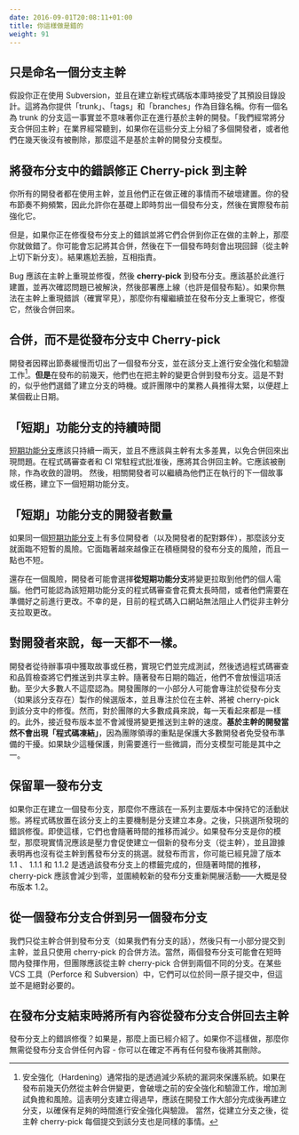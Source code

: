 ```yaml
---
date: 2016-09-01T20:08:11+01:00
title: 你這樣做是錯的
weight: 91
---
```


<!--
## Merely naming a branch trunk.

Say you are using Subversion, and you accepted its default directory design, when you made a new repository. That will
give you 'trunk', 'tags' and 'branches' as directory names. The mere fact that you have a branch called trunk does not
mean you are doing Trunk-Based Development. "We merge branches back to trunk often" can be heard a lot in the industry,
and if you are grouping multiple developers on those branches or they are not deleted after a couple of days, then it is
not the Trunk-Based Development branching model.
-->

## 只是命名一個分支主幹

假設你正在使用 Subversion，並且在建立新程式碼版本庫時接受了其預設目錄設計。這將為你提供「trunk」、「tags」和「branches」作為目錄名稱。你有一個名為 trunk 的分支這一事實並不意味著你正在進行基於主幹的開發。「我們經常將分支合併回主幹」在業界經常聽到，如果你在這些分支上分組了多個開發者，或者他們在幾天後沒有被刪除，那麼這不是基於主幹的開發分支模型。

<!--
## Cherry-pick of bug fixes from release branches to the trunk

All your developers are using a trunk and they are doing the right thing with respect to not breaking the build. Your release
cadence is infrequent enough to allow you to cut a release branch on a just in time basis and then harden that in the run
up to the actual release.

But, if you are fixing bugs on the release branch and merging them down to the trunk you are doing
it wrong. There is a chance you might forget to merge it down, and then there is going to be a regression at the next
release moment (fresh branch cut from the trunk). Then egg on face, and recriminations.

Bugs should be reproduced and fixed on the trunk, and then **cherry-picked** to the release branch. A build should
happen from that, a second confirmation that the issue has been remediated, and that deployment should go live (perhaps
a point release).  If you can not reproduce bugs on the trunk (truly rare), then you have permission to go ahead and
reproduce it on the release branch, fix it there, and merge back.
-->

## 將發布分支中的錯誤修正 Cherry-pick 到主幹

你所有的開發者都在使用主幹，並且他們正在做正確的事情而不破壞建置。你的發布節奏不夠頻繁，因此允許你在基礎上即時剪出一個發布分支，然後在實際發布前強化它。

但是，如果你正在修復發布分支上的錯誤並將它們合併到你正在做的主幹上，那麼你就做錯了。你可能會忘記將其合併，然後在下一個發布時刻會出現回歸（從主幹上切下新分支）。結果尷尬丟臉，互相指責。

Bug 應該在主幹上重現並修復，然後 **cherry-pick** 到發布分支。應該基於此進行建置，並再次確認問題已被解決，然後部署應上線（也許是個發布點）。如果你無法在主幹上重現錯誤（確實罕見），那麼你有權繼續並在發布分支上重現它，修復它，然後合併回來。

<!--
## Merging rather than cherry-pick to/from a release branch

The developers cut a release branch because their release cadence is low, and they're hardening and certifying the release
there. BUT in the days that lead up to the release, they are also doing general merges up to the release branch from
the trunk. That is not right - it seems like they cut the branch on the wrong day. Maybe the business people on the team
are pushing too hard to make a date.

Cherry-picking every commit since the branch-cut to the branch from the trunk is the same thing of course.
-->

## 合併，而不是從發布分支中 Cherry-pick

開發者因釋出節奏緩慢而切出了一個發布分支，並在該分支上進行安全強化和驗證工作[^hardening]。**但是**在發布的前幾天，他們也在把主幹的變更合併到發布分支。這是不對的，似乎他們選錯了建立分支的時機。或許團隊中的業務人員推得太緊，以便趕上某個截止日期。
[^hardening]: 安全強化（Hardening）通常指的是透過減少系統的漏洞來保護系統。如果在發布前幾天仍然從主幹合併變更，會破壞之前的安全強化和驗證工作，增加測試負擔和風險。這表明分支建立得過早，應該在開發工作大部分完成後再建立分支，以確保有足夠的時間進行安全強化與驗證。
當然，從建立分支之後，從主幹 cherry-pick 每個提交到該分支也是同樣的事情。

<!--
## Duration of 'short-lived' feature branches

The [short-lived feature branch](/short-lived-feature-branches/) should only last a day or two and never diverge from the trunk enough so that a
merge back is problematic. After the seal of approval from code reviewers and CI
daemons, it should be merged back into the trunk. It should be deleted, as proof of convergence.
The developer in question may then go ahead and make the next short-lived feature branch for the next story/task they're doing.
-->

## 「短期」功能分支的持續時間

[短期功能分支](/short-lived-feature-branches/)應該只持續一兩天，並且不應該與主幹有太多差異，以免合併回來出現問題。在程式碼審查者和 CI 常駐程式批准後，應將其合併回主幹。它應該被刪除，作為收斂的證明。
然後，相關開發者可以繼續為他們正在執行的下一個故事或任務，建立下一個短期功能分支。

<!--
## Numbers of developers on 'short-lived' feature branches

If there is more that one developer (and the developer's pairing partner) on the same [short-lived feature branch](/short-lived-feature-branches/),
then that branch is at risk of not being short-lived. It is at risk of being more and more like a release branch
under active development, and not short at all.

There is a risk too, that a developer may choose to pull changes to their workstation **from a short-lived feature
branch** rather from the trunk. They may think that the code review for that short-lived feature branch is going to take
too long, or they need the changes before they are ready. Unfortunately, there is no way that the current generation of
code portals can prevent people pulling changes from non-trunk branches.
-->

## 「短期」功能分支的開發者數量

如果同一個[短期功能分支](/short-lived-feature-branches/)上有多位開發者（以及開發者的配對夥伴），那麼該分支就面臨不短暫的風險。它面臨著越來越像正在積極開發的發布分支的風險，而且一點也不短。

還存在一個風險，開發者可能會選擇**從短期功能分支**將變更拉取到他們的個人電腦。他們可能認為該短期功能分支的程式碼審查會花費太長時間，或者他們需要在準備好之前進行更改。不幸的是，目前的程式碼入口網站無法阻止人們從非主幹分支拉取更改。

<!--
## Every day not being the same for developers.

Developers take stories or tasks from the backlog, implement them with tests, and push them through code review and quality checks
into the shared trunk. They don't slow down that activity as they get closer to a release date. At least the majority do not. A very
small subset of the development team may focus on the release candidates being made from the release branch (if that
branch exists at all), and towards fixes in the trunk that will be cherry-picked into that branch. For most of the team, though,
every day looks the same. Also proximity to a release does not slow down the rate at which changes are being pushed into the
trunk. **There is certainly no "code freeze" with Trunk-Based Development**, as team leadership focuses on protecting the
majority of developers from the distraction of release preparation. If that protection is missing, something needs
fine-tuning, and the branching model could be it.
-->

## 對開發者來說，每一天都不一樣。

開發者從待辦事項中獲取故事或任務，實現它們並完成測試，然後透過程式碼審查和品質檢查將它們推送到共享主幹。隨著發布日期的臨近，他們不會放慢這項活動。至少大多數人不這麼認為。開發團隊的一小部分人可能會專注於從發布分支（如果該分支存在）製作的候選版本，並且專注於位在主幹、將被 cherry-pick 到該分支中的修復。然而，對於團隊的大多數成員來說，每一天看起來都是一樣的。此外，接近發布版本並不會減慢將變更推送到主幹的速度。**基於主幹的開發當然不會出現「程式碼凍結」**，因為團隊領導的重點是保護大多數開發者免受發布準備的干擾。如果缺少這種保護，則需要進行一些微調，而分支模型可能是其中之一。

<!--
## Keeping a single release branch

If you are making a release branch, you should not keep it alive for a series of major releases. You principal
mechanism to land code on that branch is the branch creation itself. After that only cherry picks for bug
fixes as found. Even then they should diminish over time. If release branches is your model then the reality should
be that pressure mounts to create a new release branch (from trunk), and evidence is that there is no more
cherry-picks from trunk to the old release branch. In terms of release you might have witnessed releases 1.1, 1.1.1 and 1.1.2 be done from tags on that release branch, but the cherry picks should diminish to zero over time, and activity reconvene around an newer release branch - for the 1.2 release probably.
-->

## 保留單一發布分支

如果你正在建立一個發布分支，那麼你不應該在一系列主要版本中保持它的活動狀態。將程式碼放置在該分支上的主要機制是分支建立本身。之後，只挑選所發現的錯誤修復。即使這樣，它們也會隨著時間的推移而減少。如果發布分支是你的模型，那麼現實情況應該是壓力會促使建立一個新的發布分支（從主幹），並且證據表明再也沒有從主幹到舊發布分支的挑選。就發布而言，你可能已經見證了版本 1.1 、 1.1.1 和 1.1.2 是透過該發布分支上的標籤完成的，但隨著時間的推移，cherry-pick 應該會減少到零，並圍繞較新的發布分支重新開展活動——大概是發布版本 1.2。

<!--
## Merge from one release branch to another release branch

We only merge from trunk to release branches (if we branch at all), and then only a small percentage of the
commits to trunk, and only using the cherry-pick method of merging.  Sure, two release branches could be in
play for short periods of time, but the team should cherry-pick merge from trunk to two different branches.
In some VCS tools (Perforce and Subversion) those can be in the same atomic commit, but that is not
strictly necessary.
-->

## 從一個發布分支合併到另一個發布分支

我們只從主幹合併到發布分支（如果我們有分支的話），然後只有一小部分提交到主幹，並且只使用 cherry-pick 的合併方法。當然，兩個發布分支可能會在短時間內發揮作用，但團隊應該從主幹 cherry-pick 合併到兩個不同的分支。在某些 VCS 工具（Perforce 和 Subversion）中，它們可以位於同一原子提交中，但這並不是絕對必要的。

<!--
## Merge everything back from a release branch at the end of the release branch

Bug fixing on the release branch? If yes, then that is covered above. If you are not doing that then you have no need
to merge anything back from the release branch - you can just delete it after you're sure there will not be any more
releases from it.
-->

## 在發布分支結束時將所有內容從發布分支合併回去主幹

發布分支上的錯誤修復？如果是，那麼上面已經介紹了。如果你不這樣做，那麼你無需從發布分支合併任何內容 - 你可以在確定不再有任何發布後將其刪除。
